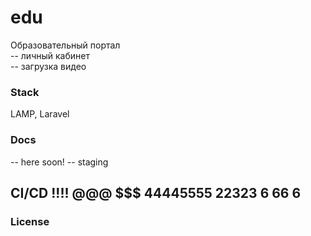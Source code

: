 # edu
Образовательный портал   
-- личный кабинет  
-- загрузка видео       

### Stack
LAMP, Laravel

### Docs  
-- here soon!
-- staging  

## CI/CD !!!! @@@ $$$  44445555    22323 6 66 6



### License
